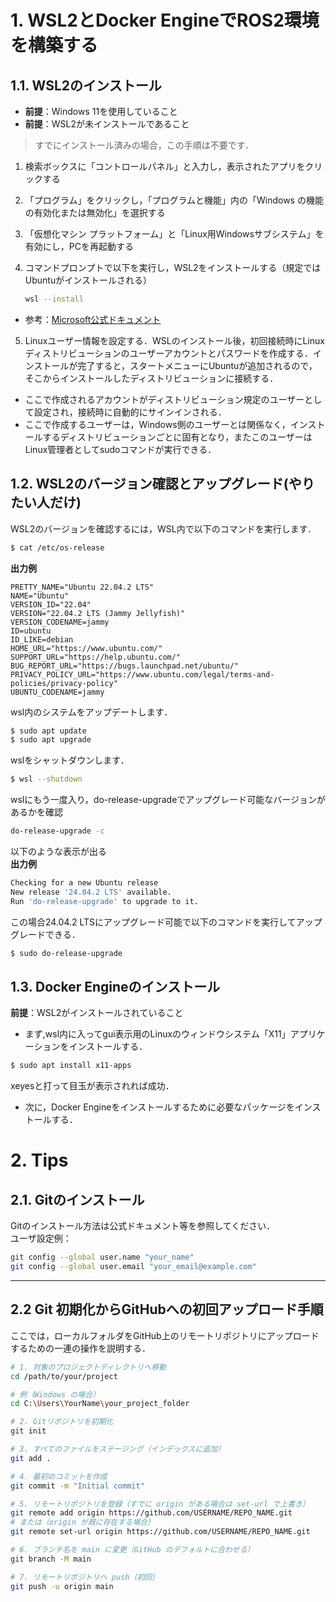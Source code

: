 # 1. WSL2とDocker EngineでROS2環境を構築する

## 1.1. WSL2のインストール

- **前提**：Windows 11を使用していること
- **前提**：WSL2が未インストールであること

> すでにインストール済みの場合，この手順は不要です．

1. 検索ボックスに「コントロールパネル」と入力し，表示されたアプリをクリックする
2. 「プログラム」をクリックし，「プログラムと機能」内の「Windows の機能の有効化または無効化」を選択する
3. 「仮想化マシン プラットフォーム」と「Linux用Windowsサブシステム」を有効にし，PCを再起動する
4. コマンドプロンプトで以下を実行し，WSL2をインストールする（規定ではUbuntuがインストールされる）

    ```sh
    wsl --install
    ```

- 参考：[Microsoft公式ドキュメント](https://learn.microsoft.com/ja-jp/windows/wsl/install#install-wsl-command)

5. Linuxユーザー情報を設定する．WSLのインストール後，初回接続時にLinuxディストリビューションのユーザーアカウントとパスワードを作成する．インストールが完了すると，スタートメニューにUbuntuが追加されるので，そこからインストールしたディストリビューションに接続する．
- ここで作成されるアカウントがディストリビューション規定のユーザーとして設定され，接続時に自動的にサインインされる． 
- ここで作成するユーザーは，Windows側のユーザーとは関係なく，インストールするディストリビューションごとに固有となり，またこのユーザーはLinux管理者としてsudoコマンドが実行できる．

## 1.2. WSL2のバージョン確認とアップグレード(やりたい人だけ)

WSL2のバージョンを確認するには，WSL内で以下のコマンドを実行します．

```sh
$ cat /etc/os-release
```

**出力例**  
```
PRETTY_NAME="Ubuntu 22.04.2 LTS"
NAME="Ubuntu"
VERSION_ID="22.04"
VERSION="22.04.2 LTS (Jammy Jellyfish)"
VERSION_CODENAME=jammy
ID=ubuntu
ID_LIKE=debian
HOME_URL="https://www.ubuntu.com/"
SUPPORT_URL="https://help.ubuntu.com/"
BUG_REPORT_URL="https://bugs.launchpad.net/ubuntu/"
PRIVACY_POLICY_URL="https://www.ubuntu.com/legal/terms-and-policies/privacy-policy"
UBUNTU_CODENAME=jammy
```

wsl内のシステムをアップデートします．

```sh
$ sudo apt update
$ sudo apt upgrade
```
wslをシャットダウンします．

```sh
$ wsl --shutdown
```
wslにもう一度入り，do-release-upgradeでアップグレード可能なバージョンがあるかを確認
```sh
do-release-upgrade -c
```
以下のような表示が出る  
**出力例** 
```sh
Checking for a new Ubuntu release
New release '24.04.2 LTS' available.
Run 'do-release-upgrade' to upgrade to it.
```
この場合24.04.2 LTSにアップグレード可能で以下のコマンドを実行してアップグレードできる．
```sh
$ sudo do-release-upgrade
```
## 1.3. Docker Engineのインストール
**前提**：WSL2がインストールされていること  
- まず,wsl内に入ってgui表示用のLinuxのウィンドウシステム「X11」アプリケーションをインストールする．
```sh
$ sudo apt install x11-apps
```
xeyesと打って目玉が表示されれば成功．

- 次に，Docker Engineをインストールするために必要なパッケージをインストールする．

# 2. Tips

## 2.1. Gitのインストール

Gitのインストール方法は公式ドキュメント等を参照してください．  
ユーザ設定例：

```sh
git config --global user.name "your_name"
git config --global user.email "your_email@example.com"
```

---

## 2.2 Git 初期化からGitHubへの初回アップロード手順

ここでは，ローカルフォルダをGitHub上のリモートリポジトリにアップロードするための一連の操作を説明する．

```sh
# 1. 対象のプロジェクトディレクトリへ移動
cd /path/to/your/project

# 例（Windows の場合）
cd C:\Users\YourName\your_project_folder

# 2. Gitリポジトリを初期化
git init

# 3. すべてのファイルをステージング（インデックスに追加）
git add .

# 4. 最初のコミットを作成
git commit -m "Initial commit"

# 5. リモートリポジトリを登録（すでに origin がある場合は set-url で上書き）
git remote add origin https://github.com/USERNAME/REPO_NAME.git
# または（origin が既に存在する場合）
git remote set-url origin https://github.com/USERNAME/REPO_NAME.git

# 6. ブランチ名を main に変更（GitHub のデフォルトに合わせる）
git branch -M main

# 7. リモートリポジトリへ push（初回）
git push -u origin main
```
